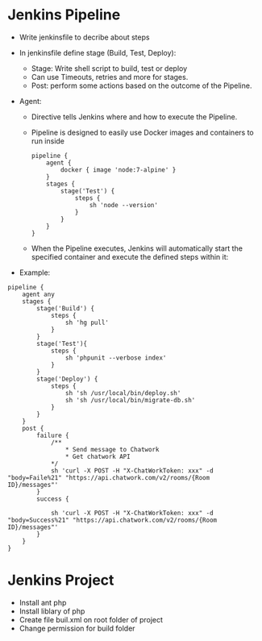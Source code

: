 # Jenkins Pipeline
- Write jenkinsfile  to decribe about steps
- In jenkinsfile define stage (Build, Test, Deploy):
	+ Stage: Write shell script to build, test or deploy
	+ Can use Timeouts, retries and more for stages.
	+ Post: perform some actions based on the outcome of the Pipeline.
- Agent:
	+ Directive tells Jenkins where and how to execute the Pipeline.
	+ Pipeline is designed to easily use Docker images and containers to run inside
		
        ```
        pipeline {
    	    agent {
    	        docker { image 'node:7-alpine' }
    	    }
    	    stages {
    	        stage('Test') {
    	            steps {
    	                sh 'node --version'
    	            }
    	        }
    	    }
    	}
        ```

	+ When the Pipeline executes, Jenkins will automatically start the specified container and execute the defined steps within it:

- Example:

``` 
pipeline {
    agent any 
    stages {
        stage('Build') { 
            steps {
                sh 'hg pull'
            }
        }
        stage('Test'){
            steps {
                sh 'phpunit --verbose index'
            }
        }
        stage('Deploy') {
            steps {
                sh 'sh /usr/local/bin/deploy.sh'
                sh 'sh /usr/local/bin/migrate-db.sh'
            }
        }
    }
    post {
        failure {
            /**
            	* Send message to Chatwork
            	* Get chatwork API
            */
            sh 'curl -X POST -H "X-ChatWorkToken: xxx" -d "body=Faile%21" "https://api.chatwork.com/v2/rooms/{Room ID}/messages"'
        }
        success {

            sh 'curl -X POST -H "X-ChatWorkToken: xxx" -d "body=Success%21" "https://api.chatwork.com/v2/rooms/{Room ID}/messages"'
        }
    }
}
```

# Jenkins Project
- Install ant php
- Install liblary of php
- Create file buil.xml on root folder of project
- Change permission for build folder
